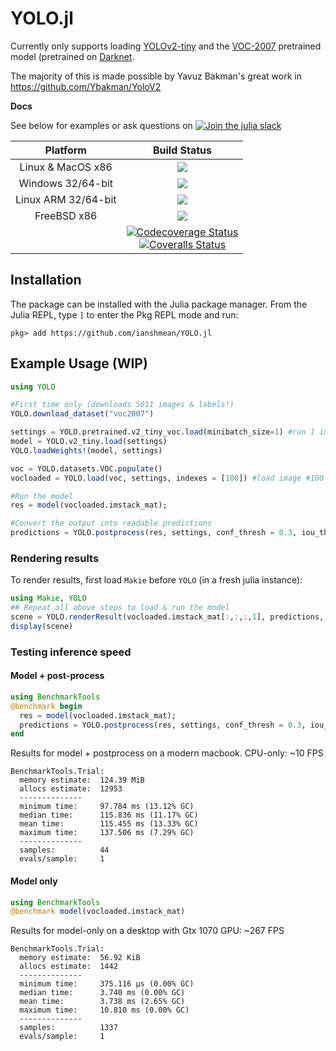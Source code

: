 # YOLO.jl

Currently only supports loading [YOLOv2-tiny](https://github.com/pjreddie/darknet/blob/master/cfg/yolov2-tiny.cfg) and the [VOC-2007](http://host.robots.ox.ac.uk/pascal/VOC/voc2007/) pretrained model (pretrained on [Darknet](https://pjreddie.com/darknet/).

The majority of this is made possible by Yavuz Bakman's great work in https://github.com/Ybakman/YoloV2

**Docs**

See below for examples or ask questions on [![Join the julia slack](https://img.shields.io/badge/slack-%23machine--learning-yellow)](https://slackinvite.julialang.org)

| **Platform**                                                               | **Build Status**                                                                                |
|:-------------------------------------------------------------------------------:|:-----------------------------------------------------------------------------------------------:|
| Linux & MacOS x86 | [![][travis-img]][travis-url] |
| Windows 32/64-bit | [![][appveyor-img]][appveyor-url] |
| Linux ARM 32/64-bit | [![][drone-img]][drone-url] |
| FreeBSD x86 | [![][cirrus-img]][cirrus-url] |
|  | [![Codecoverage Status][codecov-img]][codecov-url]<br>[![Coveralls Status][coveralls-img]][coveralls-url] |


## Installation

The package can be installed with the Julia package manager.
From the Julia REPL, type `]` to enter the Pkg REPL mode and run:

```
pkg> add https://github.com/ianshmean/YOLO.jl
```

## Example Usage (WIP)
```julia
using YOLO

#First time only (downloads 5011 images & labels!)
YOLO.download_dataset("voc2007")

settings = YOLO.pretrained.v2_tiny_voc.load(minibatch_size=1) #run 1 image at a time
model = YOLO.v2_tiny.load(settings)
YOLO.loadWeights!(model, settings)

voc = YOLO.datasets.VOC.populate()
vocloaded = YOLO.load(voc, settings, indexes = [100]) #load image #100 (a single image)

#Run the model
res = model(vocloaded.imstack_mat);

#Convert the output into readable predictions
predictions = YOLO.postprocess(res, settings, conf_thresh = 0.3, iou_thresh = 0.3)
```

### Rendering results
To render results, first load `Makie` before `YOLO` (in a fresh julia instance):
```julia
using Makie, YOLO
## Repeat all above steps to load & run the model
scene = YOLO.renderResult(vocloaded.imstack_mat[:,:,:,1], predictions, settings, save_file = "test.png")
display(scene)
```


### Testing inference speed

#### Model + post-process
```julia
using BenchmarkTools
@benchmark begin
  res = model(vocloaded.imstack_mat);
  predictions = YOLO.postprocess(res, settings, conf_thresh = 0.3, iou_thresh = 0.3)
end
```
Results for model + postprocess on a modern macbook. CPU-only: ~10 FPS
```
BenchmarkTools.Trial:
  memory estimate:  124.39 MiB
  allocs estimate:  12953
  --------------
  minimum time:     97.784 ms (13.12% GC)
  median time:      115.836 ms (11.17% GC)
  mean time:        115.455 ms (13.33% GC)
  maximum time:     137.506 ms (7.29% GC)
  --------------
  samples:          44
  evals/sample:     1
```

#### Model only
```julia
using BenchmarkTools
@benchmark model(vocloaded.imstack_mat)
```
Results for model-only on a desktop with Gtx 1070 GPU: ~267 FPS
```
BenchmarkTools.Trial: 
  memory estimate:  56.92 KiB
  allocs estimate:  1442
  --------------
  minimum time:     375.116 μs (0.00% GC)
  median time:      3.740 ms (0.00% GC)
  mean time:        3.738 ms (2.65% GC)
  maximum time:     10.810 ms (0.00% GC)
  --------------
  samples:          1337
  evals/sample:     1
```





[discourse-tag-url]: https://discourse.julialang.org/tags/yolo

[travis-img]: https://travis-ci.com/ianshmean/YOLO.jl.svg?branch=master
[travis-url]: https://travis-ci.com/ianshmean/YOLO.jl

[appveyor-img]: https://ci.appveyor.com/api/projects/status/c1nc5aavymq76xun?svg=true
[appveyor-url]: https://ci.appveyor.com/project/ianshmean/YOLO-jl

[drone-img]: https://cloud.drone.io/api/badges/ianshmean/YOLO.jl/status.svg
[drone-url]: https://cloud.drone.io/ianshmean/YOLO.jl

[cirrus-img]: https://api.cirrus-ci.com/github/ianshmean/YOLO.jl.svg
[cirrus-url]: https://cirrus-ci.com/github/ianshmean/YOLO.jl

[codecov-img]: https://codecov.io/gh/ianshmean/YOLO.jl/branch/master/graph/badge.svg
[codecov-url]: https://codecov.io/gh/ianshmean/YOLO.jl

[coveralls-img]: https://coveralls.io/repos/github/ianshmean/YOLO.jl/badge.svg?branch=master
[coveralls-url]: https://coveralls.io/github/ianshmean/YOLO.jl?branch=master

[issues-url]: https://github.com/ianshmean/YOLO.jl/issues
